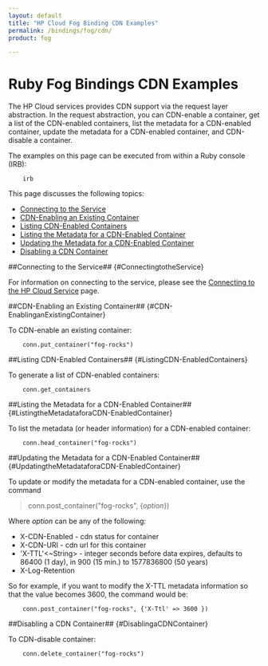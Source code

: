 ```yaml
---
layout: default
title: "HP Cloud Fog Binding CDN Examples"
permalink: /bindings/fog/cdn/
product: fog

---
```

# Ruby Fog Bindings CDN Examples

The HP Cloud services provides CDN support via the request layer abstraction.  In the request abstraction, you can CDN-enable a container, get a list of the CDN-enabled containers, list the metadata for a CDN-enabled container, update the metadata for a CDN-enabled container, and CDN-disable a container.

The examples on this page can be executed from within a Ruby console (IRB):

        irb

This page discusses the following topics:

* [Connecting to the Service](#ConnectingtotheService)
* [CDN-Enabling an Existing Container](#CDN-EnablinganExistingContainer)
* [Listing CDN-Enabled Containers](#ListingCDN-EnabledContainers)
* [Listing the Metadata for a CDN-Enabled Container](#ListingtheMetadataforaCDN-EnabledContainer)
* [Updating the Metadata for a CDN-Enabled Container](#UpdatingtheMetadataforaCDN-EnabledContainer)
* [Disabling a CDN Container](#DisablingaCDNContainer)

<!--Be sure to add a menu/right-hand nav pane item to the appropriate pages-->
<!--Details on a container?-->

##Connecting to the Service## {#ConnectingtotheService}

For information on connecting to the service, please see the [Connecting to the HP Cloud Service](/bindings/fog/connect) page.

##CDN-Enabling an Existing Container## {#CDN-EnablinganExistingContainer}

To CDN-enable an existing container:

        conn.put_container("fog-rocks")

##Listing CDN-Enabled Containers## {#ListingCDN-EnabledContainers}

To generate a list of CDN-enabled containers:

        conn.get_containers

##Listing the Metadata for a CDN-Enabled Container## {#ListingtheMetadataforaCDN-EnabledContainer}

To list the metadata (or header information) for a CDN-enabled container:

        conn.head_container("fog-rocks")

##Updating the Metadata for a CDN-Enabled Container## {#UpdatingtheMetadataforaCDN-EnabledContainer}

To update or modify the metadata for a CDN-enabled container, use the command

> conn.post_container("fog-rocks", {<em>option</em>})

Where _option_ can be any of the following:

* X-CDN-Enabled <Boolean> - cdn status for container  
* X-CDN-URI <String> - cdn url for this container  
* 'X-TTL'<~String> - integer seconds before data expires, defaults to 86400 (1 day), in 900 (15 min.) to 1577836800 (50 years) 
* X-Log-Retention <Boolean>  

So for example, if you want to modify the X-TTL metadata information so that the value becomes 3600, the command would be:

        conn.post_container("fog-rocks", {'X-Ttl' => 3600 })

##Disabling a CDN Container## {#DisablingaCDNContainer}

To CDN-disable container:

        conn.delete_container("fog-rocks")